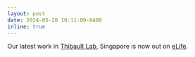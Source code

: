 ```yaml
---
layout: post
date: 2024-05-20 10:11:00-0400
inline: true
---
```


Our latest work in [Thibault Lab](http://www.thibaultlab.com), Singapore is now out on [eLife](https://elifesciences.org/articles/95113).